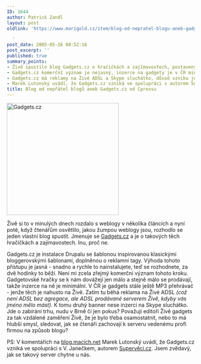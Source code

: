 ```yaml
---
ID: 1644
author: Patrick Zandl
layout: post
oldlink: 'https://www.marigold.cz/item/blog-od-nepratel-blogu-aneb-gadgets-cz-od-cpressu

  '
post_date: 2005-05-16 08:52:16
post_excerpt: ''
published: true
summary_points:
- Živě spustilo blog Gadgets.cz o hračičkách a zajímavostech, postavený na Drupalu.
- Gadgets.cz komerční význam je nejasný, inzerce na gadgety je v ČR minimální.
- Gadgets.cz má reklamy na Živé ADSL a Skype sluchátko, důvod vzniku je nejasný.
- Marek Lutonský uvádí, že Gadgets.cz vzniká ve spolupráci s autorem Supervěci.cz.
title: Blog od nepřátel blogů aneb Gadgets.cz od Cpressu
---
```


<div class="rightbox"><img src="/wp-content/uploads/20050516-gadgets.jpg" alt="Gadgets.cz" width="300" height="300" /></div>
<p>Živě si to v minulých dnech rozdalo s weblogy v několika článcích a nyní poté, když čtenářům osvětlilo, jakou žumpou weblogy jsou, rozhodlo se jeden vlastní blog spustit. Jmenuje se <a href="http://www.gadgets.cz">Gadgets.cz</a> a je o takových těch hračičkách a zajímavostech. Inu, proč ne. </p>

<p>Gadgets.cz je instalace Drupalu se šablonou inspirovanou klasickými bloggerovskými šablonami, doplněnou o reklamní tagy. Výhoda tohoto přístupu je jasná - snadno a rychle to nainstalujete, teď se rozhodnete, za dvě hodinky to běží. Není mi zcela zřejmý komerční význam tohoto kroku. Gadgetovské hračky se k nám dovážejí jen málo a stejně málo se prodávají, takže inzerce na ně je minimální. V ČR je gadgets stále ještě MP3 přehrávač - jenže těch je nahusto na Živě. Zatím tu běhá reklama na Živé ADSL <i>(což není ADSL bez agregace, ale ADSL prodávané serverem Živě, kdyby vás jméno mělo mást)</i>. K tomu druhý banner nese inzerci na Skype sluchátko. Jde o zabírání trhu, nudu v Brně či jen pokus? Považují editoři Živě gadgets za tak vzdálené zaměření Živě, že je bylo třeba osamostatnit, nebo to má hlubší smysl, sledovat, jak se čtenáři zachovají k serveru vedenému profi firmou na způsob blogu?</p>

<p>PS: V komentářích na <a href="http://blog.macich.net/1116004159-neprehlednete-gadgetscz.html">blog.macich.net</a> Marek Lutonský uvádí, že Gadgets.cz vzniká ve spolupráci s V. Janečkem, autorem <a href="http://www.superveci.cz">Supervěci.cz</a>. Jsem zvědavý, jak se takový server chytne u nás.
</p>
